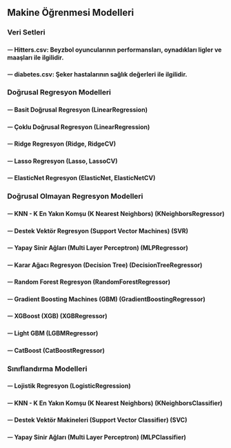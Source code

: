## Makine Öğrenmesi Modelleri
### Veri Setleri
#### ᅳ Hitters.csv: Beyzbol oyuncularının performansları, oynadıkları ligler ve maaşları ile ilgilidir.
#### ᅳ diabetes.csv: Şeker hastalarının sağlık değerleri ile ilgilidir.
### Doğrusal Regresyon Modelleri
#### ᅳ Basit Doğrusal Regresyon (LinearRegression)
#### ᅳ Çoklu Doğrusal Regresyon (LinearRegression)
#### ᅳ Ridge Regresyon (Ridge, RidgeCV)
#### ᅳ Lasso Regresyon (Lasso, LassoCV)
#### ᅳ ElasticNet Regresyon (ElasticNet, ElasticNetCV)
### Doğrusal Olmayan Regresyon Modelleri
#### ᅳ KNN - K En Yakın Komşu (K Nearest Neighbors) (KNeighborsRegressor)
#### ᅳ Destek Vektör Regresyon (Support Vector Machines) (SVR)
#### ᅳ Yapay Sinir Ağları (Multi Layer Perceptron) (MLPRegressor)
#### ᅳ Karar Ağacı Regresyon (Decision Tree) (DecisionTreeRegressor)
#### ᅳ Random Forest Regresyon (RandomForestRegressor)
#### ᅳ Gradient Boosting Machines (GBM) (GradientBoostingRegressor)
#### ᅳ XGBoost (XGB) (XGBRegressor)
#### ᅳ Light GBM (LGBMRegressor)
#### ᅳ CatBoost (CatBoostRegressor)
### Sınıflandırma Modelleri
#### ᅳ Lojistik Regresyon (LogisticRegression)
#### ᅳ KNN - K En Yakın Komşu (K Nearest Neighbors) (KNeighborsClassifier)
#### ᅳ Destek Vektör Makineleri (Support Vector Classifier) (SVC)
#### ᅳ Yapay Sinir Ağları (Multi Layer Perceptron) (MLPClassifier)
